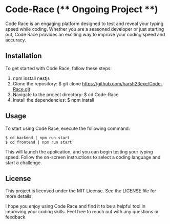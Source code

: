 # Code-Race  (** Ongoing Project **)
Code Race is an engaging platform designed to test and reveal your typing speed while coding. Whether you are a seasoned developer or just starting out, Code Race provides an exciting way to improve your coding speed and accuracy.

## Installation
To get started with Code Race, follow these steps:
1. npm install nestjs 
2. Clone the repository: $ git clone https://github.com/harsh23exe/Code-Race.git 
3. Navigate to the project directory: $ cd Code-Race
4. Install the dependencies: $ npm install    

 
## Usage
To start using Code Race, execute the following command:

    $ cd backend | npm run start
    $ cd frontend | npm run start


This will launch the application, and you can begin testing your typing speed. Follow the on-screen instructions to select a coding language and start a challenge.


## License
This project is licensed under the MIT License. See the LICENSE file for more details.

I hope you enjoy using Code Race and find it to be a helpful tool in improving your coding skills. Feel free to reach out with any questions or feedback.
